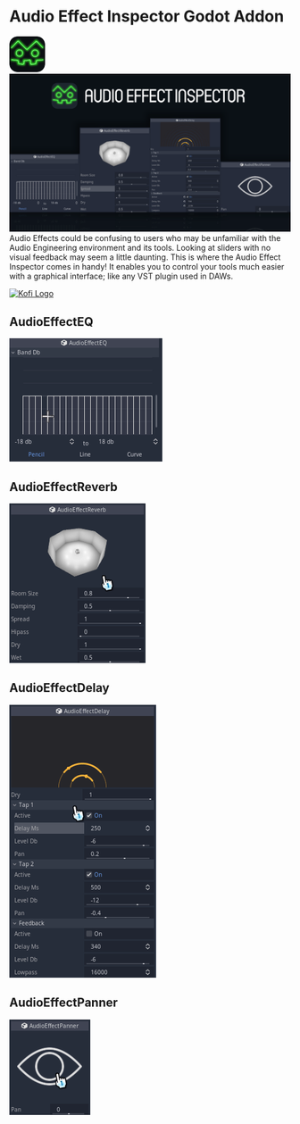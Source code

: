 # Audio Effect Inspector Godot Addon
![icon](addons/AudioEffectInspector/icon.png)
![Preview](README%20Content/Preview.png)
Audio Effects could be confusing to users who may be unfamiliar with the Audio Engineering environment and its tools. Looking at sliders with no visual feedback may seem a little daunting. This is where the Audio Effect Inspector comes in handy! It enables you to control your tools much easier with a graphical interface; like any VST plugin used in DAWs.

[![Kofi Logo](https://az743702.vo.msecnd.net/cdn/kofi1.png?v=0)](https://ko-fi.com/noodlesushidev)

## AudioEffectEQ
![AudioEffectEQ](README%20Content/AudioEffectEQ.gif)

## AudioEffectReverb
![AudioEffectReverb](README%20Content/AudioEffectReverb.gif)

## AudioEffectDelay
![AudioEffectDelay](README%20Content/AudioEffectDelay.gif)

## AudioEffectPanner
![AudioEffectPanner](README%20Content/AudioEffectPanner.gif)
